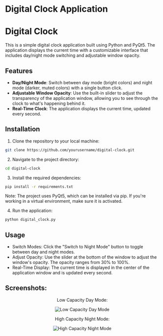 # Digital Clock Application

# Digital Clock

This is a simple digital clock application built using Python and PyQt5. The application displays the current time with a customizable interface that includes day/night mode switching and adjustable window opacity.

## Features

- **Day/Night Mode**: Switch between day mode (bright colors) and night mode (darker, muted colors) with a single button click.
- **Adjustable Window Opacity**: Use the built-in slider to adjust the transparency of the application window, allowing you to see through the clock to what's happening behind it.
- **Real-Time Clock**: The application displays the current time, updated every second.

## Installation

1. Clone the repository to your local machine:

  ```bash
  git clone https://github.com/yourusername/digital-clock.git
  ```

2. Navigate to the project directory:

  ```bash
  cd digital-clock
  ```

3. Install the required dependencies:

  ```bash
  pip install -r requirements.txt
  ```

  Note: The project uses PyQt5, which can be installed via pip. If you're working in a virtual environment, make sure it is activated.

4. Run the application:

  ```bash
  python digital_clock.py
  ```

## Usage

- Switch Modes: Click the "Switch to Night Mode" button to toggle between day and night modes.
- Adjust Opacity: Use the slider at the bottom of the window to adjust the window's opacity. The opacity ranges from 30% to 100%.
- Real-Time Display: The current time is displayed in the center of the application window and is updated every second.


## Screenshots:
<div align="center"> <p>Low Capacity Day Mode:</p> <img src="https://github.com/user-attachments/assets/427f14c1-72f9-436a-959e-41f35975a0ca" alt="Low Capacity Day Mode" /> </div> <div align="center"> <p>High Capacity Night Mode:</p> <img src="https://github.com/user-attachments/assets/a3970300-c522-4531-8ac3-dc7842006e20" alt="High Capacity Night Mode" /> </div>

